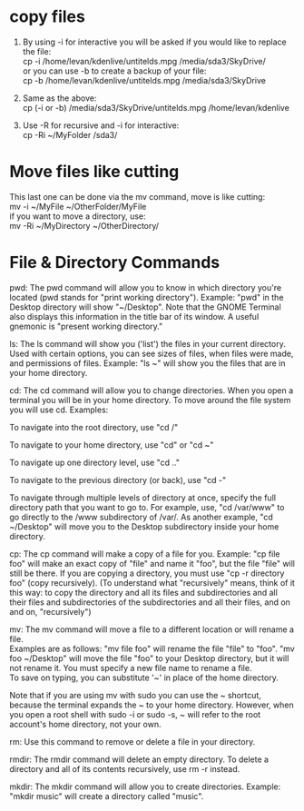 # copy files  
1) By using -i for interactive you will be asked if you would like to replace the file:  
cp -i /home/levan/kdenlive/untitelds.mpg /media/sda3/SkyDrive/  
or you can use -b to create a backup of your file:  
cp -b /home/levan/kdenlive/untitelds.mpg /media/sda3/SkyDrive  

2) Same as the above:  
cp (-i or -b) /media/sda3/SkyDrive/untitelds.mpg /home/levan/kdenlive  

3) Use -R for recursive and -i for interactive:  
cp -Ri ~/MyFolder /sda3/  

# Move files like cutting  
This last one can be done via the mv command, move is like cutting:  
mv -i ~/MyFile ~/OtherFolder/MyFile  
if you want to move a directory, use:  
mv -Ri ~/MyDirectory ~/OtherDirectory/   


# File & Directory Commands   

pwd: The pwd command will allow you to know in which directory you're located (pwd stands for "print working directory"). Example: "pwd" in the Desktop directory will show "~/Desktop". Note that the GNOME Terminal also displays this information in the title bar of its window. A useful gnemonic is "present working directory."   

ls: The ls command will show you ('list') the files in your current directory. Used with certain options, you can see sizes of files, when files were made, and permissions of files. Example: "ls ~" will show you the files that are in your home directory.    

cd: The cd command will allow you to change directories. When you open a terminal you will be in your home directory. To move around the file system you will use cd. Examples:   

To navigate into the root directory, use "cd /"   

To navigate to your home directory, use "cd" or "cd ~"   

To navigate up one directory level, use "cd .."    

To navigate to the previous directory (or back), use "cd -"   

To navigate through multiple levels of directory at once, specify the full directory path that you want to go to. For example, use, "cd /var/www" to go directly to the /www subdirectory of /var/. As another example, "cd ~/Desktop" will move you to the Desktop subdirectory inside your home directory.   

cp: The cp command will make a copy of a file for you. Example: "cp file foo" will make an exact copy of "file" and name it "foo", but the file "file" will still be there. If you are copying a directory, you must use "cp -r directory foo" (copy recursively). (To understand what "recursively" means, think of it this way: to copy the directory and all its files and subdirectories and all their files and subdirectories of the subdirectories and all their files, and on and on, "recursively")  

mv: The mv command will move a file to a different location or will rename a file.   
Examples are as follows: "mv file foo" will rename the file "file" to "foo". "mv foo ~/Desktop" will move the file "foo" to your Desktop directory, but it will not rename it. You must specify a new file name to rename a file.  
To save on typing, you can substitute '~' in place of the home directory.  

Note that if you are using mv with sudo you can use the ~ shortcut, because the terminal expands the ~ to your home directory. However, when you open a root shell with sudo -i or sudo -s, ~ will refer to the root account's home directory, not your own.   

rm: Use this command to remove or delete a file in your directory.  

rmdir: The rmdir command will delete an empty directory. To delete a directory and all of its contents recursively, use rm -r instead.  

mkdir: The mkdir command will allow you to create directories. Example: "mkdir music" will create a directory called "music". 

